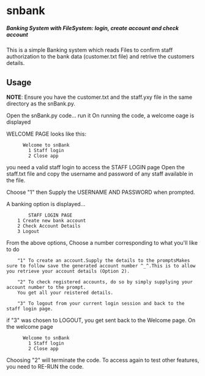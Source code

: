 # snbank
##### Banking System with FileSystem: login, create account and check account

This is a simple Banking system which reads Files to confirm staff authorization to the bank data (customer.txt file) and retrive the customers details.

## Usage

**NOTE**: Ensure you have the customer.txt and the staff.yxy file in the same directory as the snBank.py.

Open the snBank.py code... run it
On running the code, a welcome oage is displayed

WELCOME PAGE looks like this:
```
      Welcome to snBank
        1 Staff login
        2 Close app
 ```

you need a valid staff login to access the STAFF LOGIN page
Open the staff.txt file and copy the username and password of any staff available in the file.

Choose "1" then Supply the USERNAME AND PASSWORD when prompted.

A banking option is displayed...

```
        STAFF LOGIN PAGE
    1 Create new bank account
    2 Check Account Details
    3 Logout
```

From the above options, Choose a number corresponding to what you'll like to do

```
    "1" To create an account.Supply the details to the promptsMakes sure to follow save the generated account number ^_^.This is to allow you retrieve your account details (Option 2).

    "2" To check registered accounts, do so by simply supplying your account number to the prompt.
    You get all your reistered details.

    "3" To logout from your current login session and back to the staff login page.
```

if "3" was chosen to LOGOUT, you get sent back to the Welcome page.
On the welcome page
```
      Welcome to snBank
        1 Staff login
        2 Close app
 ```

 Choosing "2" will terminate the code. 
 To access again to test other features, you need to RE-RUN the code.